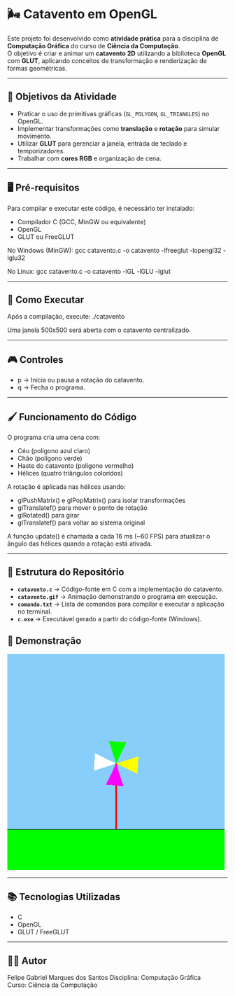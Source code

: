 # 🌬️ Catavento em OpenGL

Este projeto foi desenvolvido como **atividade prática** para a disciplina de **Computação Gráfica** do curso de **Ciência da Computação**.  
O objetivo é criar e animar um **catavento 2D** utilizando a biblioteca **OpenGL** com **GLUT**, aplicando conceitos de transformação e renderização de formas geométricas.

---

## 🎯 Objetivos da Atividade
- Praticar o uso de primitivas gráficas (`GL_POLYGON`, `GL_TRIANGLES`) no OpenGL.
- Implementar transformações como **translação** e **rotação** para simular movimento.
- Utilizar **GLUT** para gerenciar a janela, entrada de teclado e temporizadores.
- Trabalhar com **cores RGB** e organização de cena.

---

## 🖥️ Pré-requisitos

Para compilar e executar este código, é necessário ter instalado:

- Compilador C (GCC, MinGW ou equivalente)
- OpenGL
- GLUT ou FreeGLUT

No Windows (MinGW):
gcc catavento.c -o catavento -lfreeglut -lopengl32 -lglu32

No Linux:
gcc catavento.c -o catavento -lGL -lGLU -lglut

---

## 🚀 Como Executar
Após a compilação, execute:
./catavento

Uma janela 500x500 será aberta com o catavento centralizado.

---

## 🎮 Controles
- p → Inicia ou pausa a rotação do catavento.  
- q → Fecha o programa.

---

## 🖌️ Funcionamento do Código
O programa cria uma cena com:
- Céu (polígono azul claro)
- Chão (polígono verde)
- Haste do catavento (polígono vermelho)
- Hélices (quatro triângulos coloridos)
  
A rotação é aplicada nas hélices usando:
- glPushMatrix() e glPopMatrix() para isolar transformações
- glTranslatef() para mover o ponto de rotação
- glRotated() para girar
- glTranslatef() para voltar ao sistema original

A função update() é chamada a cada 16 ms (~60 FPS) para atualizar o ângulo das hélices quando a rotação está ativada.

---

## 📂 Estrutura do Repositório

- **`catavento.c`** → Código-fonte em C com a implementação do catavento.  
- **`catavento.gif`** → Animação demonstrando o programa em execução.  
- **`comando.txt`** → Lista de comandos para compilar e executar a aplicação no terminal.  
- **`c.exe`** → Executável gerado a partir do código-fonte (Windows).

## 📸 Demonstração
![Catavento em execução](catavento.gif)

---

## 📚 Tecnologias Utilizadas
- C
- OpenGL
- GLUT / FreeGLUT

---

## 🧑‍💻 Autor
Felipe Gabriel Marques dos Santos 
Disciplina: Computação Gráfica  
Curso: Ciência da Computação
